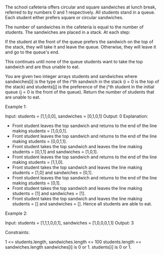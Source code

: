 The school cafeteria offers circular and square sandwiches at lunch break,
referred to by numbers 0 and 1 respectively. All students stand in a queue.
Each student either prefers square or circular sandwiches.

The number of sandwiches in the cafeteria is equal to the number of students.
The sandwiches are placed in a stack. At each step:


If the student at the front of the queue prefers the sandwich on the top of
the stack, they will take it and leave the queue.
Otherwise, they will leave it and go to the queue's end.


This continues until none of the queue students want to take the top sandwich
and are thus unable to eat.

You are given two integer arrays students and sandwiches where sandwiches[i]
is the type of the i^​​​​​​th sandwich in the stack (i = 0 is the top of the
stack) and students[j] is the preference of the j^​​​​​​th student in the
initial queue (j = 0 is the front of the queue). Return the number of
students that are unable to eat.


Example 1:


Input: students = [1,1,0,0], sandwiches = [0,1,0,1]
Output: 0 
Explanation:
- Front student leaves the top sandwich and returns to the end of the line
making students = [1,0,0,1].
- Front student leaves the top sandwich and returns to the end of the line
making students = [0,0,1,1].
- Front student takes the top sandwich and leaves the line making students =
[0,1,1] and sandwiches = [1,0,1].
- Front student leaves the top sandwich and returns to the end of the line
making students = [1,1,0].
- Front student takes the top sandwich and leaves the line making students =
[1,0] and sandwiches = [0,1].
- Front student leaves the top sandwich and returns to the end of the line
making students = [0,1].
- Front student takes the top sandwich and leaves the line making students =
[1] and sandwiches = [1].
- Front student takes the top sandwich and leaves the line making students =
[] and sandwiches = [].
Hence all students are able to eat.


Example 2:


Input: students = [1,1,1,0,0,1], sandwiches = [1,0,0,0,1,1]
Output: 3



Constraints:


1 <= students.length, sandwiches.length <= 100
students.length == sandwiches.length
sandwiches[i] is 0 or 1.
students[i] is 0 or 1.




